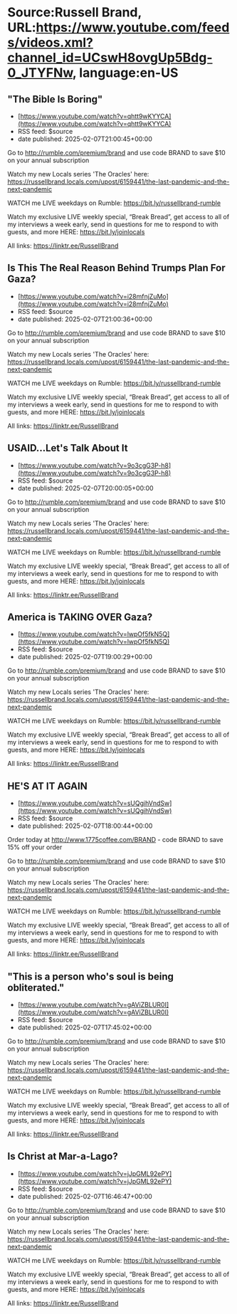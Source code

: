 # Source:Russell Brand, URL:https://www.youtube.com/feeds/videos.xml?channel_id=UCswH8ovgUp5Bdg-0_JTYFNw, language:en-US

## "The Bible Is Boring"
 - [https://www.youtube.com/watch?v=qhtt9wKYYCA](https://www.youtube.com/watch?v=qhtt9wKYYCA)
 - RSS feed: $source
 - date published: 2025-02-07T21:00:45+00:00

Go to http://rumble.com/premium/brand and use code BRAND to save $10 on your annual subscription

Watch my new Locals series 'The Oracles' here: https://russellbrand.locals.com/upost/6159441/the-last-pandemic-and-the-next-pandemic

WATCH me LIVE weekdays on Rumble: https://bit.ly/russellbrand-rumble

Watch my exclusive LIVE weekly special, “Break Bread”, get access to all of my interviews a week early, send in questions for me to respond to with guests, and more HERE: https://bit.ly/joinlocals

All links: https://linktr.ee/RussellBrand

## Is This The Real Reason Behind Trumps Plan For Gaza?
 - [https://www.youtube.com/watch?v=i28mfnjZuMo](https://www.youtube.com/watch?v=i28mfnjZuMo)
 - RSS feed: $source
 - date published: 2025-02-07T21:00:36+00:00

Go to http://rumble.com/premium/brand and use code BRAND to save $10 on your annual subscription

Watch my new Locals series 'The Oracles' here: https://russellbrand.locals.com/upost/6159441/the-last-pandemic-and-the-next-pandemic

WATCH me LIVE weekdays on Rumble: https://bit.ly/russellbrand-rumble

Watch my exclusive LIVE weekly special, “Break Bread”, get access to all of my interviews a week early, send in questions for me to respond to with guests, and more HERE: https://bit.ly/joinlocals

All links: https://linktr.ee/RussellBrand

## USAID...Let's Talk About It
 - [https://www.youtube.com/watch?v=9o3cgG3P-h8](https://www.youtube.com/watch?v=9o3cgG3P-h8)
 - RSS feed: $source
 - date published: 2025-02-07T20:00:05+00:00

Go to http://rumble.com/premium/brand and use code BRAND to save $10 on your annual subscription

Watch my new Locals series 'The Oracles' here: https://russellbrand.locals.com/upost/6159441/the-last-pandemic-and-the-next-pandemic

WATCH me LIVE weekdays on Rumble: https://bit.ly/russellbrand-rumble

Watch my exclusive LIVE weekly special, “Break Bread”, get access to all of my interviews a week early, send in questions for me to respond to with guests, and more HERE: https://bit.ly/joinlocals

All links: https://linktr.ee/RussellBrand

## America is TAKING OVER Gaza?
 - [https://www.youtube.com/watch?v=lwpOf5fkN5Q](https://www.youtube.com/watch?v=lwpOf5fkN5Q)
 - RSS feed: $source
 - date published: 2025-02-07T19:00:29+00:00

Go to http://rumble.com/premium/brand and use code BRAND to save $10 on your annual subscription

Watch my new Locals series 'The Oracles' here: https://russellbrand.locals.com/upost/6159441/the-last-pandemic-and-the-next-pandemic

WATCH me LIVE weekdays on Rumble: https://bit.ly/russellbrand-rumble

Watch my exclusive LIVE weekly special, “Break Bread”, get access to all of my interviews a week early, send in questions for me to respond to with guests, and more HERE: https://bit.ly/joinlocals

All links: https://linktr.ee/RussellBrand

## HE'S AT IT AGAIN
 - [https://www.youtube.com/watch?v=sUQgihVndSw](https://www.youtube.com/watch?v=sUQgihVndSw)
 - RSS feed: $source
 - date published: 2025-02-07T18:00:44+00:00

Order today at http://www.1775coffee.com/BRAND - code BRAND  to save 15% off your order

Go to http://rumble.com/premium/brand and use code BRAND to save $10 on your annual subscription

Watch my new Locals series 'The Oracles' here: https://russellbrand.locals.com/upost/6159441/the-last-pandemic-and-the-next-pandemic

WATCH me LIVE weekdays on Rumble: https://bit.ly/russellbrand-rumble

Watch my exclusive LIVE weekly special, “Break Bread”, get access to all of my interviews a week early, send in questions for me to respond to with guests, and more HERE: https://bit.ly/joinlocals

All links: https://linktr.ee/RussellBrand

## "This is a person who's soul is being obliterated."
 - [https://www.youtube.com/watch?v=gAViZBLUR0I](https://www.youtube.com/watch?v=gAViZBLUR0I)
 - RSS feed: $source
 - date published: 2025-02-07T17:45:02+00:00

Go to http://rumble.com/premium/brand and use code BRAND to save $10 on your annual subscription

Watch my new Locals series 'The Oracles' here: https://russellbrand.locals.com/upost/6159441/the-last-pandemic-and-the-next-pandemic

WATCH me LIVE weekdays on Rumble: https://bit.ly/russellbrand-rumble

Watch my exclusive LIVE weekly special, “Break Bread”, get access to all of my interviews a week early, send in questions for me to respond to with guests, and more HERE: https://bit.ly/joinlocals

All links: https://linktr.ee/RussellBrand

## Is Christ at Mar-a-Lago?
 - [https://www.youtube.com/watch?v=jJpGML92ePY](https://www.youtube.com/watch?v=jJpGML92ePY)
 - RSS feed: $source
 - date published: 2025-02-07T16:46:47+00:00

Go to http://rumble.com/premium/brand and use code BRAND to save $10 on your annual subscription

Watch my new Locals series 'The Oracles' here: https://russellbrand.locals.com/upost/6159441/the-last-pandemic-and-the-next-pandemic

WATCH me LIVE weekdays on Rumble: https://bit.ly/russellbrand-rumble

Watch my exclusive LIVE weekly special, “Break Bread”, get access to all of my interviews a week early, send in questions for me to respond to with guests, and more HERE: https://bit.ly/joinlocals

All links: https://linktr.ee/RussellBrand

